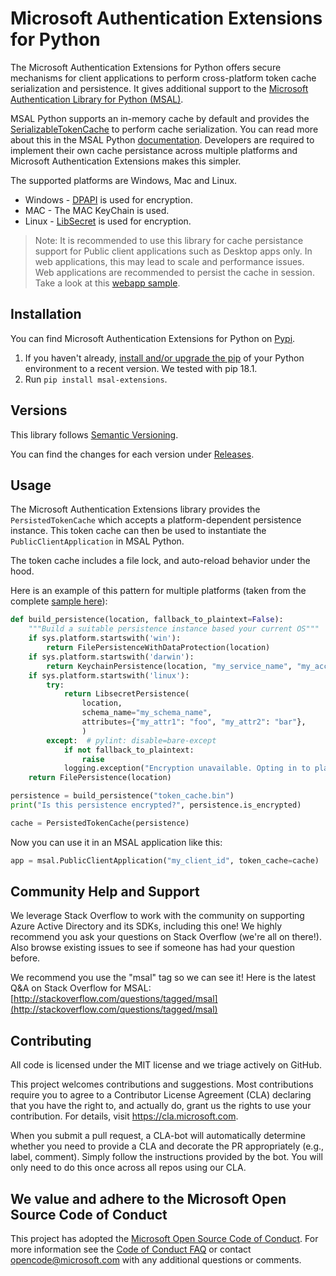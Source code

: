 
# Microsoft Authentication Extensions for Python

The Microsoft Authentication Extensions for Python offers secure mechanisms for client applications to perform cross-platform token cache serialization and persistence. It gives additional support to the [Microsoft Authentication Library for Python (MSAL)](https://github.com/AzureAD/microsoft-authentication-library-for-python). 

MSAL Python supports an in-memory cache by default and provides the [SerializableTokenCache](https://msal-python.readthedocs.io/en/latest/#msal.SerializableTokenCache) to perform cache serialization. You can read more about this in the MSAL Python [documentation](https://docs.microsoft.com/en-us/azure/active-directory/develop/msal-python-token-cache-serialization). Developers are required to implement their own cache persistance across multiple platforms and Microsoft Authentication Extensions makes this simpler.

The supported platforms are Windows, Mac and Linux. 
- Windows - [DPAPI](https://docs.microsoft.com/en-us/dotnet/standard/security/how-to-use-data-protection) is used for encryption.
- MAC - The MAC KeyChain is used.
- Linux - [LibSecret](https://wiki.gnome.org/Projects/Libsecret) is used for encryption.

> Note: It is recommended to use this library for cache persistance support for Public client applications such as Desktop apps only. In web applications, this may lead to scale and performance issues. Web applications are recommended to persist the cache in session. Take a look at this [webapp sample](https://github.com/Azure-Samples/ms-identity-python-webapp).

## Installation

You can find Microsoft Authentication Extensions for Python on [Pypi](https://pypi.org/project/msal-extensions/).
1. If you haven't already, [install and/or upgrade the pip](https://pip.pypa.io/en/stable/installing/)
   of your Python environment to a recent version. We tested with pip 18.1.
2. Run `pip install msal-extensions`.

## Versions

This library follows [Semantic Versioning](http://semver.org/).

You can find the changes for each version under
[Releases](https://github.com/AzureAD/microsoft-authentication-extensions-for-python/releases).

## Usage

The Microsoft Authentication Extensions library provides the `PersistedTokenCache` which accepts a platform-dependent persistence instance. This token cache can then be used to instantiate the `PublicClientApplication` in MSAL Python. 

The token cache includes a file lock, and auto-reload behavior under the hood.



Here is an example of this pattern for multiple platforms (taken from the complete [sample here](https://github.com/AzureAD/microsoft-authentication-extensions-for-python/blob/dev/sample/token_cache_sample.py)):

```python
def build_persistence(location, fallback_to_plaintext=False):
    """Build a suitable persistence instance based your current OS"""
    if sys.platform.startswith('win'):
        return FilePersistenceWithDataProtection(location)
    if sys.platform.startswith('darwin'):
        return KeychainPersistence(location, "my_service_name", "my_account_name")
    if sys.platform.startswith('linux'):
        try:
            return LibsecretPersistence(
                location,
                schema_name="my_schema_name",
                attributes={"my_attr1": "foo", "my_attr2": "bar"},
                )
        except:  # pylint: disable=bare-except
            if not fallback_to_plaintext:
                raise
            logging.exception("Encryption unavailable. Opting in to plain text.")
    return FilePersistence(location)

persistence = build_persistence("token_cache.bin")
print("Is this persistence encrypted?", persistence.is_encrypted)

cache = PersistedTokenCache(persistence)
```
Now you can use it in an MSAL application like this:
```python
app = msal.PublicClientApplication("my_client_id", token_cache=cache)
```

## Community Help and Support

We leverage Stack Overflow to work with the community on supporting Azure Active Directory and its SDKs, including this one!
We highly recommend you ask your questions on Stack Overflow (we're all on there!).
Also browse existing issues to see if someone has had your question before.

We recommend you use the "msal" tag so we can see it!
Here is the latest Q&A on Stack Overflow for MSAL:
[http://stackoverflow.com/questions/tagged/msal](http://stackoverflow.com/questions/tagged/msal)


## Contributing

All code is licensed under the MIT license and we triage actively on GitHub.

This project welcomes contributions and suggestions.  Most contributions require you to agree to a
Contributor License Agreement (CLA) declaring that you have the right to, and actually do, grant us
the rights to use your contribution. For details, visit https://cla.microsoft.com.

When you submit a pull request, a CLA-bot will automatically determine whether you need to provide
a CLA and decorate the PR appropriately (e.g., label, comment). Simply follow the instructions
provided by the bot. You will only need to do this once across all repos using our CLA.


## We value and adhere to the Microsoft Open Source Code of Conduct

This project has adopted the [Microsoft Open Source Code of Conduct](https://opensource.microsoft.com/codeofconduct/). For more information see the [Code of Conduct FAQ](https://opensource.microsoft.com/codeofconduct/faq/) or contact [opencode@microsoft.com](mailto:opencode@microsoft.com) with any additional questions or comments.